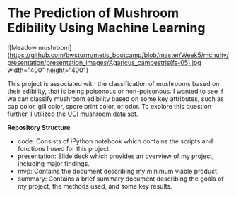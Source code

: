 # The Prediction of Mushroom Edibility Using Machine Learning

![Meadow mushroom](https://github.com/bwsturm/metis_bootcamp/blob/master/Week5/mcnulty/presentation/presentation_images/Agaricus_campestris(fs-05).jpg width="400" height="400")

This project is associated with the classification of mushrooms based on their edibility, that is being poisonous or non-poisonous. I wanted to see if we can classify mushroom edibility based on some key attributes, such as cap color, gill color, spore print color, or odor.  To explore this question further, I utilized the [UCI mushroom data set](https://archive.ics.uci.edu/ml/datasets/mushroom).

**Repository Structure**

* code: Consists of iPython notebook which contains the scripts and functions I used for this project.
* presentation: Slide deck which provides an overview of my project, including major findings.
* mvp: Contains the document describing my minimum viable product.
* summary: Contains a brief summary document describing the goals of my project, the methods used, and some key results.
